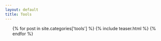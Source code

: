 ```yaml
---
layout: default
title: Tools
---
```


<ul style="list-style-type:none;">
{% for post in site.categories['tools'] %}
  {% include teaser.html %}
{% endfor %}
</ul>

